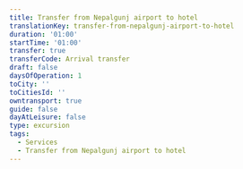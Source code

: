 ```yaml
---
title: Transfer from Nepalgunj airport to hotel
translationKey: transfer-from-nepalgunj-airport-to-hotel
duration: '01:00'
startTime: '01:00'
transfer: true
transferCode: Arrival transfer
draft: false
daysOfOperation: 1
toCity: ''
toCitiesId: ''
owntransport: true
guide: false
dayAtLeisure: false
type: excursion
tags:
  - Services
  - Transfer from Nepalgunj airport to hotel
---
```

